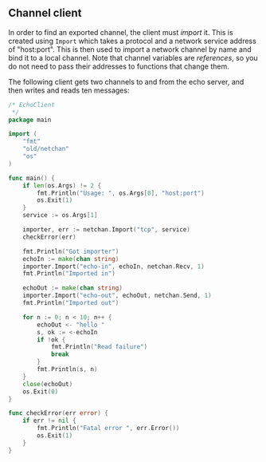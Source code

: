 ## Channel client

In order to find an exported channel, the client must *import* it. This is created using `Import` which takes a protocol and a network service address of "host:port". This is then used to import a network channel by name and bind it to a local channel. Note that channel variables are *references*, so you do not need to pass their addresses to functions that change them.

The following client gets two channels to and from the echo server, and then writes and reads ten messages:

```go
/* EchoClient
 */
package main

import (
	"fmt"
	"old/netchan"
	"os"
)

func main() {
	if len(os.Args) != 2 {
		fmt.Println("Usage: ", os.Args[0], "host:port")
		os.Exit(1)
	}
	service := os.Args[1]

	importer, err := netchan.Import("tcp", service)
	checkError(err)

	fmt.Println("Got importer")
	echoIn := make(chan string)
	importer.Import("echo-in", echoIn, netchan.Recv, 1)
	fmt.Println("Imported in")

	echoOut := make(chan string)
	importer.Import("echo-out", echoOut, netchan.Send, 1)
	fmt.Println("Imported out")

	for n := 0; n < 10; n++ {
		echoOut <- "hello "
		s, ok := <-echoIn
		if !ok {
			fmt.Println("Read failure")
			break
		}
		fmt.Println(s, n)
	}
	close(echoOut)
	os.Exit(0)
}

func checkError(err error) {
	if err != nil {
		fmt.Println("Fatal error ", err.Error())
		os.Exit(1)
	}
}
```


